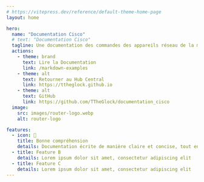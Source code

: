 ```yaml
---
# https://vitepress.dev/reference/default-theme-home-page
layout: home

hero:
  name: "Documentation Cisco"
  # text: "Documentation Cisco"
  tagline: Une documentation des commandes des appareils réseau de la marque Cisco
  actions:
    - theme: brand
      text: Lire la Documentation
      link: /markdown-examples
    - theme: alt
      text: Retourner au Hub Central
      link: https://ttheglock.github.io
    - theme: alt
      text: GitHub
      link: https://github.com/TTheGlock/documentation_cisco
  image:
    src: images/router-logo.webp
    alt: router-logo

features:
  - icon: 📝
    title: Bonne compréhension
    details: Documentation écrite de manière claire et concise, tout en abordant la plupart des thèmes
  - title: Feature B
    details: Lorem ipsum dolor sit amet, consectetur adipiscing elit
  - title: Feature C
    details: Lorem ipsum dolor sit amet, consectetur adipiscing elit
---
```


